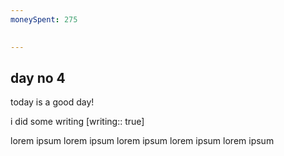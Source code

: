 ```yaml
---
moneySpent: 275

 
---
```

## day no 4
today is a good day!
 

i did some writing [writing:: true]

lorem ipsum lorem ipsum lorem ipsum lorem ipsum lorem ipsum
